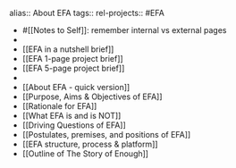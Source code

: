 alias:: About EFA
tags::
rel-projects:: #EFA

- #[[Notes to Self]]: remember internal vs external pages
-
- [[EFA in a nutshell brief]]
- [[EFA 1-page project brief]]
- [[EFA 5-page project brief]]
-
- [[About EFA - quick version]]
- [[Purpose, Aims & Objectives of EFA]]
- [[Rationale for EFA]]
- [[What EFA is and is NOT]]
- [[Driving Questions of EFA]]
- [[Postulates, premises, and positions of EFA]]
- [[EFA structure, process & platform]]
- [[Outline of The Story of Enough]]
